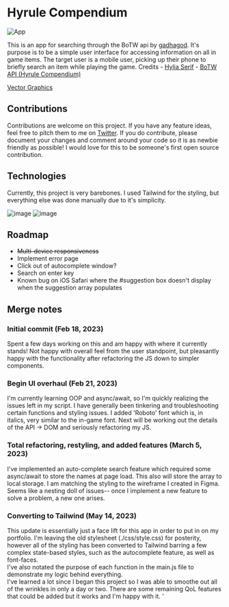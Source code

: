 # Hyrule Compendium

![App](https://pbs.twimg.com/media/FwMtAeWWICoU8ej?format=jpg&name=4096x4096)

This is an app for searching through the BoTW api by [gadhagod](https://github.com/gadhagod/Hyrule-Compendium-API). It's purpose is to be a simple user interface for accessing information on all in game items. The target user is a mobile user, picking up their phone to briefly search an item while playing the game.
Credits - [Hylia Serif](https://artsyomni.com/hyliaserif) - [BoTW API (Hyrule Compendium)](https://github.com/gadhagod/Hyrule-Compendium-API)

[Vector Graphics](https://www.patreon.com/KraftHP)

## Contributions

Contributions are welcome on this project. If you have any feature ideas, feel free to pitch them to me on [Twitter](https://twitter.com/MackensieJack). If you do contribute, please document your changes and comment around your code so it is as newbie friendly as possible! I would love for this to be someone's first open source contribution.

## Technologies

Currently, this project is very barebones. I used Tailwind for the styling, but everything else was done manually due to it's simplicity.

![image](https://img.shields.io/badge/Tailwind_CSS-38B2AC?style=for-the-badge&logo=tailwind-css&logoColor=white)
![image](https://img.shields.io/badge/npm-CB3837?style=for-the-badge&logo=npm&logoColor=white)

## Roadmap

- ~~Multi-device responsiveness~~
- Implement error page
- Click out of autocomplete window?
- Search on enter key
- Known bug on iOS Safari where the #suggestion box doesn't display when the suggestion array populates

## Merge notes

### Initial commit (Feb 18, 2023)

Spent a few days working on this and am happy with where it currently stands! Not happy with overall feel from the user standpoint, but pleasantly happy with the functionality after refactoring the JS down to simpler components.

### Begin UI overhaul (Feb 21, 2023)

I'm currently learning OOP and async/await, so I'm quickly realizing the issues left in my script. I have generally been tinkering and troubleshooting certain functions and styling issues. I added 'Roboto' font which is, in italics, very similar to the in-game font. Next will be working out the details of the API -> DOM and seriously refactoring my JS.

### Total refactoring, restyling, and added features (March 5, 2023)

I've implemented an auto-complete search feature which required some async/await to store the names at page load. This also will store the array to local storage. I am matching the styling to the wireframe I created in Figma. Seems like a nesting doll of issues-- once I implement a new feature to solve a problem, a new one arises.

### Converting to Tailwind (May 14, 2023)

This update is essentially just a face lift for this app in order to put in on my portfolio. I'm leaving the old stylesheet (./css/style.css) for posterity, however all of the styling has been converted to Tailwind barring a few complex state-based styles, such as the autocomplete feature, as well as font-faces.
</br> I've also notated the purpose of each function in the main.js file to demonstrate my logic behind everything.
</br> I've learned a lot since I began this project so I was able to smoothe out all of the wrinkles in only a day or two. There are some remaining QoL features that could be added but it works and I'm happy with it.
'
